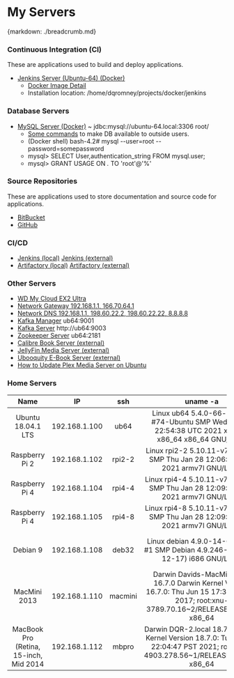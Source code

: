 # My Servers
{markdown: ./breadcrumb.md}

### Continuous Integration (CI)
These are applications used to build and deploy applications.
* [Jenkins Server (Ubuntu-64) (Docker)](http://ub64:8080/)
    * [Docker Image Detail](https://hub.docker.com/_/jenkins/)
    * Installation location: /home/dqromney/projects/docker/jenkins

### Database Servers

* [MySQL Server (Docker)](jdbc:mysql://ub4:3306) ~ jdbc:mysql://ubuntu-64.local:3306 root/
    * [Some commands](https://github.com/docker-library/mysql/issues/230) to make DB available to outside users.
    * (Docker shell) bash-4.2# mysql --user=root --password=somepassword
    *  mysql> SELECT User,authentication_string FROM mysql.user;
    *  mysql> GRANT USAGE ON *.* TO 'root'@'%'

### Source Repositories

These are applications used to store documentation and source code for applications.

* [BitBucket](https://bitbucket.org)
* [GitHub](https:/github.com)

### CI/CD
* [Jenkins (local)](http://ub64:8080/) [Jenkins (external)](http://jenkins.hopto.org)
* [Artifactory (local)](http://ub64:8081) [Artifactory (external)](http://artifactory.hopto.org)

### Other Servers
* [WD My Cloud EX2 Ultra](http://mycloudex2ultra/)
* [Network Gateway 192.168.1.1, 166.70.64.1](192.168.1.1)
* [Network DNS 192.168.1.1, 198.60.22.2, 198.60.22.22, 8.8.8.8](192.168.1.1)
* [Kafka Manager](http://ub64:9001) ub64:9001
* [Kafka Server](http://ub64:9003) http://ub64:9003
* [Zookeeper Server](http://ub64:2181) ub64:2181
* [Calibre Book Server (external)](http://books.hopto.org)
* [JellyFin Media Server (external)](http://jel.hopto.org)
* [Ubooquity E-Book Server (external)](http://ubooquity.hopto.org)
* [How to Update Plex Media Server on Ubuntu](https://brianli.com/how-to-update-plex-media-server-on-ubuntu/#:~:text=How%20to%20Update%20Plex%20Media%20Server%20on%20Ubuntu,the%20following%20command%20to%20download%20the%20latest%20package.)

### Home Servers
| Name  | IP  | ssh  | uname -a  | Description  |
|:-:|:-:|:-:|:-:|:-:|
| Ubuntu 18.04.1 LTS | 192.168.1.100 | ub64 | Linux ub64 5.4.0-66-generic #74-Ubuntu SMP Wed Jan 27 22:54:38 UTC 2021 x86_64 x86_64 x86_64 GNU/Linux | 64-bit 16 GB with 2 TB onboard storage  |
| Raspberry Pi 2 | 192.168.1.102 | rpi2-2 | Linux rpi2-2 5.10.11-v7+ #1399 SMP Thu Jan 28 12:06:05 GMT 2021 armv7l GNU/Linux | 64-bit 2 GB  |
| Raspberry Pi 4 | 192.168.1.104 | rpi4-4 | Linux rpi4-4 5.10.11-v7l+ #1399 SMP Thu Jan 28 12:09:48 GMT 2021 armv7l GNU/Linux  | 64-bit 4 GB  |
| Raspberry Pi 4 | 192.168.1.105 | rpi4-8 | Linux rpi4-8 5.10.11-v7l+ #1399 SMP Thu Jan 28 12:09:48 GMT 2021 armv7l GNU/Linux  | 64-bit 8 GB  |
| Debian 9 | 192.168.1.108 | deb32  | Linux debian 4.9.0-14-686-pae #1 SMP Debian 4.9.246-2 (2020-12-17) i686 GNU/Linux | 32 bit 16 GB with 1 TB onboard storage  |
| MacMini 2013 | 192.168.1.110  | macmini  | Darwin Davids-MacMini.local 16.7.0 Darwin Kernel Version 16.7.0: Thu Jun 15 17:36:27 PDT 2017; root:xnu-3789.70.16~2/RELEASE_X86_64 x86_64 | i7 4GB, 1TB SSD Storage  |
| MacBook Pro (Retina, 15-inch, Mid 2014 | 192.168.1.112 | mbpro | Darwin DQR-2.local 18.7.0 Darwin Kernel Version 18.7.0: Tue Jan 12 22:04:47 PST 2021; root:xnu-4903.278.56~1/RELEASE_X86_64 x86_64 | 2.8 GHz Intel Core i7, 1TB SSD |
